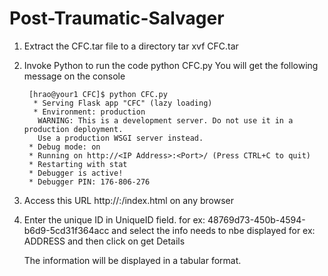 # Post-Traumatic-Salvager
1. Extract the CFC.tar file to a directory
    tar xvf CFC.tar
2. Invoke Python to run the code
   python CFC.py
   You will get the following message on the console

        [hrao@your1 CFC]$ python CFC.py
         * Serving Flask app "CFC" (lazy loading)
         * Environment: production
          WARNING: This is a development server. Do not use it in a production deployment.
          Use a production WSGI server instead.
        * Debug mode: on
        * Running on http://<IP Address>:<Port>/ (Press CTRL+C to quit)
        * Restarting with stat
        * Debugger is active!
        * Debugger PIN: 176-806-276

3. Access this URL http://<IP Address>:<Port>/index.html on any browser
4. Enter the unique ID in UniqueID field. for ex: 48769d73-450b-4594-b6d9-5cd31f364acc
   and select the info needs to nbe displayed for ex: ADDRESS and then click on get Details

   The information will be displayed in a tabular format.
